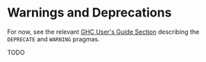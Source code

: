 # Warnings and Deprecations


For now, see the relevant [GHC User's Guide Section](http://downloads.haskell.org/~ghc/latest/docs/html/users_guide/pragmas.html#warning-deprecated-pragma) describing the `DEPRECATE` and `WARNING` pragmas.

TODO